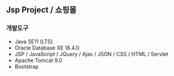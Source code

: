 ## Jsp Project / 쇼핑몰 

### 개발도구

* Java SE11 (LTS)
* Oracle Database XE 18.4.0
* JSP / JavaScript / JQuery / Ajax / JSON / CSS / HTML / Servlet
* Apache Tomcat 9.0
* Bootstrap

